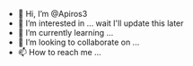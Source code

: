 - 👋 Hi, I’m @Apiros3
- 👀 I’m interested in ... wait I'll update this later 
- 🌱 I’m currently learning ...
- 💞️ I’m looking to collaborate on ...
- 📫 How to reach me ...

<!---
Apiros3/Apiros3 is a ✨ special ✨ repository because its `README.md` (this file) appears on your GitHub profile.
You can click the Preview link to take a look at your changes.
--->
